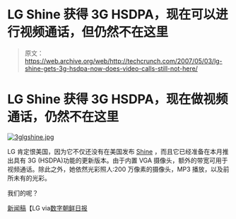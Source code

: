# LG Shine 获得 3G HSDPA，现在可以进行视频通话，但仍然不在这里

> 原文：<https://web.archive.org/web/http://techcrunch.com/2007/05/03/lg-shine-gets-3g-hsdpa-now-does-video-calls-still-not-here/>

# LG Shine 获得 3G HSDPA，现在做视频通话，仍然不在这里

[![3glgshine.jpg](img/85035187c047ba826bed3d76d113ae9e.png)](https://web.archive.org/web/20201026015559/https://beta.techcrunch.com/wp-content/uploads/2007/05/3glgshine.jpg "3glgshine.jpg")

LG 肯定恨美国，因为它不仅还没有在美国发布 [Shine](https://web.archive.org/web/20201026015559/http://crunchgear.com/2007/01/23/shiny-shiny-shines-the-lg-shine/) ，而且它已经准备在本月推出具有 3G (HSDPA)功能的更新版本。由于内置 VGA 摄像头，额外的带宽可用于视频通话。除此之外，她依然光彩照人:200 万像素的摄像头，MP3 播放，以及前所未有的光彩。

我们的呢？

[新闻稿](https://web.archive.org/web/20201026015559/http://www.lg.co.kr/korean/press/news/pressView.jsp?page=1&press_no=11359&search_kind=&search_word=)【LG via[数字朝鲜日报](https://web.archive.org/web/20201026015559/http://english.chosun.com/w21data/html/news/200705/200705030022.html)